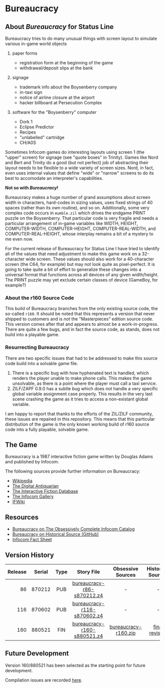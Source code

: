 # Bureaucracy

## About *Bureaucracy* for Status Line
Bureaucracy tries to do many unusual things with screen layout to simulate various in-game world objects

1. paper forms
   - registration form at the beginning of the game
   - withdrawal/deposit slips at the bank

1. signage
   - trademark info about the Boysenberry company
   - in-taxi sign
   - notice of airline closure at the airport
   - hacker billboard at Persecution Complex
4. software for the "Boysenberry" computer
   - Dork 1
   - Eclipse Predictor
   - Recipes
   - "unlabelled" cartridge
   - CH/A0S

Sometimes Infocom games do interesting layouts using screen 1 (the "upper" screen) for signage (see "quote boxes" in Trinity). Games like Nord and Bert and Trinity do a good (but not perfect) job of abstracting their layout needs to be flexible to a wide variety of screen sizes. Nord, in fact, even uses internal values that define "wide" or "narrow" screens to do its best to accomodate an interpreter's capabilities. 

**Not so with *Bureaucracy*!**

Bureaucracy makes a huge number of grand assumptions about screen width in characters, hard-codes in sizing values, uses fixed strings of 40 spaces (rather than its own <PRINT-SPACES> routine), and so on. Additionally, some very complex code occurs in `mumble.zil` which drives the endgame PRINT puzzle on the Boysenberry. That particular code is very fragile and needs a particular arrangement of in-game variables like WIDTH, HEIGHT, COMPUTER-WIDTH, COMPUTER-HEIGHT, COMPUTER-REAL-WIDTH, and COMPUTER-REAL-HEIGHT, whose interplay remains a bit of a mystery to me even now.

For the current release of Bureaucracy for Status Line I have tried to identify all of the values that need adjustment to make this game work on a 32-character wide screen. These values should also work for a 40-character screen (the C64, for example) but may not look quite as pixel-perfect. It is going to take quite a bit of effort to generalize these changes into a universal format that functions across all devices of any given width/height. The PRINT puzzle may yet exclude certain classes of device (GameBoy, for example?)

### About the r160 Source Code
   
This build of Bureaucracy branches from the only existing source code, the so-called `r160`. It should be noted that this represents a version that never shipped to customers and is *not* the "Masterpieces" edition source code. This version comes after that and appears to almost be a work-in-progress. There are quite a few bugs, and in fact the source code, as stands, does not build into a playable game.
   
### Resurrecting Bureaucracy

There are two specific issues that had to be addressed to make this source code build into a solvable game file.
1. There is a specific bug with how hyphenated text is handled, which renders the player unable to make phone calls. This makes the game unsolvable, as there is a point where the player must call a taxi service.
2. ZILF/ZAPF 0.9.0 has a subtle bug which does not handle a very specific global variable assignment case properly. This results in the very last scene crashing the game as it tries to access a non-existant global variable.
   
I am happy to report that thanks to the efforts of the ZIL/ZILF community, these issues are repaired in this repository. This means that this particular distribution of the game is the only known working build of r160 source code into a fully playable, solvable game.
  
## The Game

Bureaucracy is a 1987 interactive fiction game written by Douglas Adams and published by Infocom.

The following sources provide further information on Bureaucracy:

* [Wikipedia](https://en.wikipedia.org/wiki/Bureaucracy_(video_game))
* [The Digital Antiquarian](https://www.filfre.net/2015/08/bureaucracy/)
* [The Interactive Fiction Database](https://ifdb.tads.org/viewgame?id=zjyxds3s57pgis3x)
* [The Infocom Gallery](http://infocom.elsewhere.org/gallery/bureaucracy/bureaucracy.html)
* [IFWiki](http://www.ifwiki.org/index.php/Bureaucracy)

## Resources

* [Bureaucracy on The Obsessively Complete Infocom Catalog](https://eblong.com/infocom/#bureaucracy)
* [Bureaucracy on Historical Source (GitHub)](https://github.com/historicalsource/bureaucracy)
* [Infocom Fact Sheet](http://pdd.if-legends.org/infocom/fact-sheet.txt)

## Version History

| Release | Serial | Type | Story File                    | Obsessive Sources      | Historical Sources |
| -------:|:------:|:----:|:-----------------------------:|:----------------------:|:------------------:|
|      86 | 870212 |  PUB |  [bureaucracy-r86-s870212.z4] |                      - |                  - |
|     116 | 870602 |  PUB | [bureaucracy-r116-s870602.z4] |                      - |                  - |
|     160 | 880521 |  FIN | [bureaucracy-r160-s880521.z4] | [bureaucracy-r160.zip] |   [final revision] |

[bureaucracy-r86-s870212.z4]: https://eblong.com/infocom/gamefiles/bureaucracy-r86-s870212.z4

[bureaucracy-r116-s870602.z4]: https://eblong.com/infocom/gamefiles/bureaucracy-r116-s870602.z4

[bureaucracy-r160-s880521.z4]: https://eblong.com/infocom/gamefiles/bureaucracy-r160-s880521.z4
[bureaucracy-r160.zip]: https://eblong.com/infocom/sources/bureaucracy-r160.zip
[final revision]: https://github.com/historicalsource/bureaucracy/tree/c6e21a6a2e625ca2f2e98610886fa7ed8338cf1f

## Future Development

Version 160/880521 has been selected as the starting point for future development.

Compilation issues are recorded [here](https://github.com/the-infocom-files/bureaucracy/issues/2).
